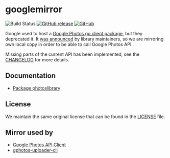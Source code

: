 # googlemirror

![Build Status](https://github.com/gphotosuploader/googlemirror/workflows/Go/badge.svg)
[![GitHub release](https://img.shields.io/github/release/gphotosuploader/googlemirror.svg)](https://github.com/gphotosuploader/googlemirror/releases/latest)
[![GitHub](https://img.shields.io/github/license/gphotosuploader/googlemirror.svg)](LICENSE)

Google used to host a [Google Photos go client package](https://github.com/google/google-api-go-client/blob/master/photoslibrary/v1/photoslibrary-gen.go), but they deprecated it. It [was announced](https://code-review.googlesource.com/c/google-api-go-client/+/39951) by library maintainers, so we are mirroring own local copy in order to be able to call Google Photos API.

Missing parts of the current API has been implemented, see the [CHANGELOG](CHANGELOG.md) for more details.

## Documentation

- [Package photoslibrary](https://pkg.go.dev/github.com/gphotosuploader/googlemirror/api/photoslibrary/v1?tab=doc)

## License
 
We maintain the same original license that can be found in the [LICENSE](LICENSE) file.

## Mirror used by

- [Google Photos API Client](https://github.com/gphotosuploader/google-photos-api-client-go)
- [gphotos-uploader-cli](https://github.com/gphotosuploader/gphotos-uploader-cli)